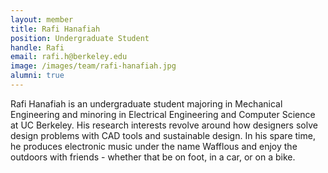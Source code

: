 ```yaml
---
layout: member
title: Rafi Hanafiah
position: Undergraduate Student
handle: Rafi
email: rafi.h@berkeley.edu
image: /images/team/rafi-hanafiah.jpg
alumni: true
---
```


Rafi Hanafiah is an undergraduate student majoring in Mechanical Engineering and minoring in Electrical Engineering and Computer Science at UC Berkeley. His research interests revolve around how designers solve design problems with CAD tools and sustainable design. In his spare time, he produces electronic music under the name Wafflous and enjoy the outdoors with friends - whether that be on foot, in a car, or on a bike.

